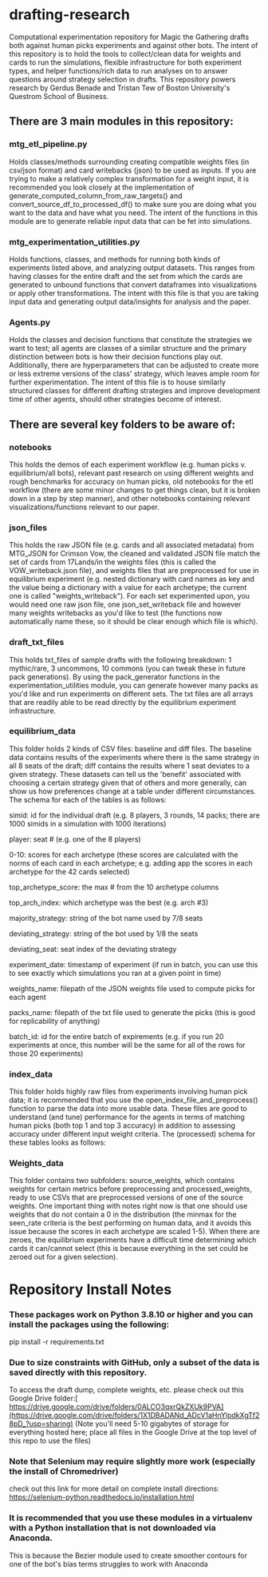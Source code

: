 # drafting-research
Computational experimentation repository for Magic the Gathering drafts both against human picks experiments and against other bots. The intent of this repository is to hold the tools to collect/clean data for weights and cards to run the simulations, flexible infrastructure for both experiment types, and helper functions/rich data to run analyses on to answer questions around strategy selection in drafts. This repository powers research by Gerdus Benade and Tristan Tew of Boston University's Questrom School of Business. 

## There are 3 main modules in this repository:

### mtg_etl_pipeline.py
Holds classes/methods surrounding creating compatible weights files (in csv/json format) and card writebacks (json) to be used as inputs. If you are trying to make a relatively complex transformation for a weight input, it is recommended you look closely at the implementation of generate_computed_column_from_raw_targets() and convert_source_df_to_processed_df() to make sure you are doing what you want to the data and have what you need. The intent of the functions in this module are to generate reliable input data that can be fet into simulations. 

### mtg_experimentation_utilities.py
Holds functions, classes, and methods for running both kinds of experiments listed above, and analyzing output datasets. This ranges from having classes for the entire draft and the set from which the cards are generated to unbound functions that convert dataframes into visualizations or apply other transformations. The intent with this file is that you are taking input data and generating output data/insights for analysis and the paper. 

### Agents.py
Holds the classes and decision functions that constitute the strategies we want to test; all agents are classes of a similar structure and the primary distinction between bots is how their decision functions play out. Additionally, there are hyperparameters that can be adjusted to create more or less extreme versions of the class' strategy, which leaves ample room for further experimentation. The intent of this file is to house similarly structured classes for different drafting strategies and improve development time of other agents, should other strategies become of interest. 

## There are several key folders to be aware of:

### notebooks
This holds the demos of each experiment workflow (e.g. human picks v. equilibrium/all bots), relevant past research on using different weights and rough benchmarks for accuracy on human picks, old notebooks for the etl workflow (there are some minor changes to get things clean, but it is broken down in a step by step manner), and other notebooks containing relevant visualizations/functions relevant to our paper.

### json_files
This holds the raw JSON file (e.g. cards and all associated metadata) from MTG_JSON for Crimson Vow, the cleaned and validated JSON file match the set of cards from 17Lands/in the weights files (this is called the VOW_writeback.json file), and weights files that are preprocessed for use in equilibrium experiment (e.g. nested dictionary with card names as key and the value being a dictionary with a value for each archetype; the current one is called "weights_writeback"). For each set experimented upon, you would need one raw json file, one json_set_writeback file and however many weights writebacks as you'd like to test (the functions now automatically name these, so it should be clear enough which file is which). 

### draft_txt_files
This holds txt_files of sample drafts with the following breakdown: 1 mythic/rare, 3 uncommons, 10 commons (you can tweak these in future pack generations). By using the pack_generator functions in the experimentation_utilities module, you can generate however many packs as you'd like and run experiments on different sets. The txt files are all arrays that are readily able to be read directly by the equilibrium experiment infrastructure. 

### equilibrium_data
This folder holds 2 kinds of CSV files: baseline and diff files. The baseline data contains results of the experiments where there is the same strategy in all 8 seats of the draft; diff contains the results where 1 seat deviates to a given strategy. These datasets can tell us the 'benefit' associated with choosing a certain strategy given that of others and more generally, can show us how preferences change at a table under different circumstances. The schema for each of the tables is as follows:

simid: id for the individual draft (e.g. 8 players, 3 rounds, 14 packs; there are 1000 simids in a simulation with 1000 iterations)

player: seat # (e.g. one of the 8 players)

0-10: scores for each archetype (these scores are calculated with the norms of each card in each archetype; e.g. adding app the scores in each archetype for the 42 cards selected)

top_archetype_score: the max # from the 10 archetype columns

top_arch_index: which archetype was the best (e.g. arch #3)

majority_strategy: string of the bot name used by 7/8 seats 

deviating_strategy: string of the bot used by 1/8 the seats

deviating_seat: seat index of the deviating strategy

experiment_date: timestamp of experiment (if run in batch, you can use this to see exactly which simulations you ran at a given point in time)

weights_name: filepath of the JSON weights file used to compute picks for each agent

packs_name: filepath of the txt file used to generate the picks (this is good for replicability of anything)

batch_id: id for the entire batch of expirements (e.g. if you run 20 experiments at once, this number will be the same for all of the rows for those 20 experiments)

### index_data
This folder holds highly raw files from experiments involving human pick data; it is recommended that you use the open_index_file_and_preprocess() function to parse the data into more usable data. These files are good to understand (and tune) performance for the agents in terms of matching human picks (both top 1 and top 3 accuracy) in addition to assessing accuracy under different input weight criteria. The (processed) schema for these tables looks as follows:

### Weights_data
This folder contains two subfolders: source_weights, which contains weights for certain metrics before preprocessing and processed_weights, ready to use CSVs that are preprocessed versions of one of the source weights. One important thing with notes right now is that one should use weights that do not contain a 0 in the distribution (the minmax for the seen_rate criteria is the best performing on human data, and it avoids this issue because the scores in each archetype are scaled 1-5). When there are zeroes, the equilibrium experiments have a difficult time determining which cards it can/cannot select (this is because everything in the set could be zeroed out for a given selection).


# Repository Install Notes
### These packages work on Python 3.8.10 or higher and you can install the packages using the following:

pip install -r requirements.txt

### Due to size constraints with GitHub, only a subset of the data is saved directly with this repository. 
To access the draft dump, complete weights, etc. please check out this Google Drive folder:[ https://drive.google.com/drive/folders/0ALCO3qxrQkZXUk9PVA](https://drive.google.com/drive/folders/1X1DBADANd_ADcV1aHnYlpdkXgTf28pD_?usp=sharing)
(Note you'll need 5-10 gigabytes of storage for everything hosted here; place all files in the Google Drive at the top level of this repo to use the files)

### Note that Selenium may require slightly more work (especially the install of Chromedriver)
check out this link for more detail on complete install directions: https://selenium-python.readthedocs.io/installation.html

### It is recommended that you use these modules in a virtualenv with a Python installation that is not downloaded via Anaconda. 
This is because the Bezier module used to create smoother contours for one of the bot's bias terms struggles to work with Anaconda 
